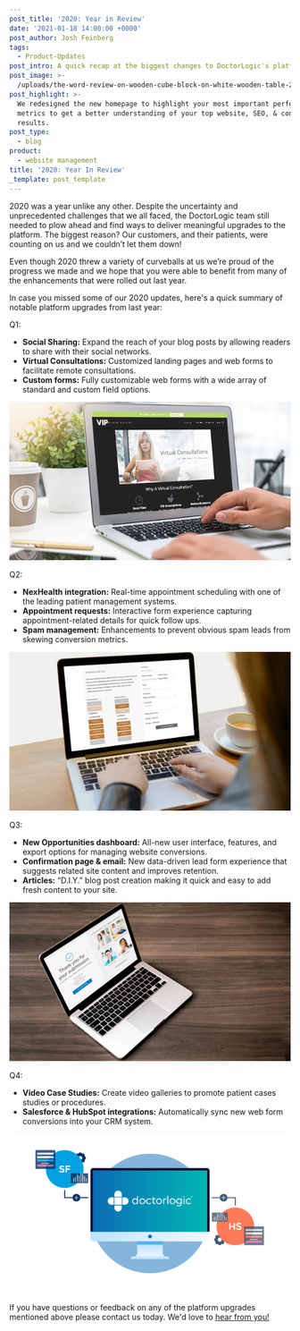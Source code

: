 ```yaml
---
post_title: '2020: Year in Review'
date: '2021-01-18 14:00:00 +0000'
post_author: Josh Feinberg
tags:
  - Product-Updates
post_intro: A quick recap at the biggest changes to DoctorLogic's platform in 2020.
post_image: >-
  /uploads/the-word-review-on-wooden-cube-block-on-white-wooden-table-2020-picture-id1171009634.jpg
post_highlight: >-
  We redesigned the new homepage to highlight your most important performance
  metrics to get a better understanding of your top website, SEO, & conversion
  results.
post_type:
  - blog
product:
  - website management
title: '2020: Year In Review'
_template: post_template
---
```


2020 was a year unlike any other. Despite the uncertainty and unprecedented challenges that we all faced, the DoctorLogic team still needed to plow ahead and find ways to deliver meaningful upgrades to the platform. The biggest reason? Our customers, and their patients, were counting on us and we couldn’t let them down!

Even though 2020 threw a variety of curveballs at us we’re proud of the progress we made and we hope that you were able to benefit from many of the enhancements that were rolled out last year.

In case you missed some of our 2020 updates, here's a quick summary of notable platform upgrades from last year:

Q1:

* **Social Sharing:** Expand the reach of your blog posts by allowing readers to share with their social networks.
* **Virtual Consultations:** Customized landing pages and web forms to facilitate remote consultations.
* **Custom forms:** Fully customizable web forms with a wide array of standard and custom field options.

![](/uploads/virtual_consultations.jpg)

Q2:

* **NexHealth integration:** Real-time appointment scheduling with one of the leading patient management systems.
* **Appointment requests:** Interactive form experience capturing appointment-related details for quick follow ups.
* **Spam management:** Enhancements to prevent obvious spam leads from skewing conversion metrics.

![](/uploads/appointment_request.jpg)

Q3:

* **New Opportunities dashboard:** All-new user interface, features, and export options for managing website conversions.
* **Confirmation page & email:** New data-driven lead form experience that suggests related site content and improves retention.
* **Articles:** “D.I.Y.” blog post creation making it quick and easy to add fresh content to your site.

![](/uploads/confirmation_page.jpg)

Q4:

* **Video Case Studies:** Create video galleries to promote patient cases studies or procedures.
* **Salesforce & HubSpot integrations:** Automatically sync new web form conversions into your CRM system.

![](/uploads/sf_hs_integrations.png)

If you have questions or feedback on any of the platform upgrades mentioned above please contact us today. We'd love to [hear from you!](mailto:success@doctorlogic.com)
